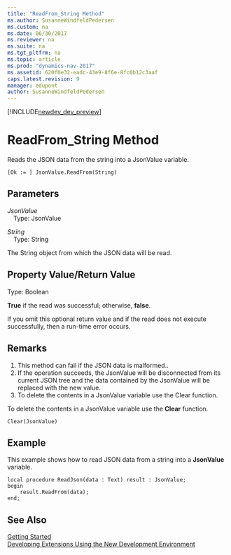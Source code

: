 ```yaml
---
title: "ReadFrom_String Method"
ms.author: SusanneWindfeldPedersen
ms.custom: na
ms.date: 06/30/2017
ms.reviewer: na
ms.suite: na
ms.tgt_pltfrm: na
ms.topic: article
ms.prod: "dynamics-nav-2017"
ms.assetid: 620f0e32-eadc-43e9-8f6e-8fc0b12c3aaf
caps.latest.revision: 9
manager: edupont
author: SusanneWindfeldPedersen
---
```


[!INCLUDE[newdev_dev_preview](../includes/newdev_dev_preview.md)]

# ReadFrom_String Method

Reads the JSON data from the string into a JsonValue variable.

```
[Ok := ] JsonValue.ReadFrom(String)
```

## Parameters
*JsonValue*  
&emsp;Type: JsonValue

*String*  
&emsp;Type: String

The String object from which the JSON data will be read.

## Property Value/Return Value
Type: Boolean

**True** if the read was successful; otherwise, **false**.

If you omit this optional return value and if the read does not execute successfully, then a run-time error occurs.

## Remarks
1. This method can fail if the JSON data is malformed..
2. If the operation succeeds, the JsonValue will be disconnected from its current JSON tree and the data contained by the JsonValue will be replaced with the new value.
3. To delete the contents in a JsonValue variable use the Clear function.

To delete the contents in a JsonValue variable use the **Clear** function.

```
Clear(JsonValue)
```

## Example
This example shows how to read JSON data from a string into a **JsonValue** variable.

```
local procedure ReadJson(data : Text) result : JsonValue;
begin
    result.ReadFrom(data);    
end;

```

## See Also
[Getting Started](../devenv-get-started.md)  
[Developing Extensions Using the New Development Environment](../devenv-dev-overview.md)

